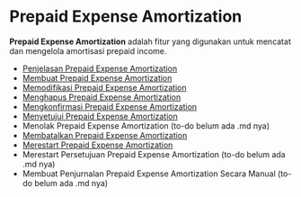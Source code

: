 # Prepaid Expense Amortization

**Prepaid Expense Amortization** adalah fitur yang digunakan untuk mencatat dan mengelola amortisasi prepaid income.

- [Penjelasan Prepaid Expense Amortization](./prepaid-expense-amortization/penjelasan.md)
- [Membuat Prepaid Expense Amortization](./prepaid-expense-amortization/membuat.md)
- [Memodifikasi Prepaid Expense Amortization](./prepaid-expense-amortization/memodifikasi.md)
- [Menghapus Prepaid Expense Amortization](./prepaid-expense-amortization/menghapus.md)
- [Mengkonfirmasi Prepaid Expense Amortization](./prepaid-expense-amortization/mengkonfirmasi.md)
- [Menyetujui Prepaid Expense Amortization](./prepaid-expense-amortization/menyetujui.md)
- Menolak Prepaid Expense Amortization (to-do belum ada .md nya)
- [Membatalkan Prepaid Expense Amortization](./prepaid-expense-amortization/membatalkan.md)
- [Merestart Prepaid Expense Amortization](./prepaid-expense-amortization/merestart.md)
- Merestart Persetujuan Prepaid Expense Amortization (to-do belum ada .md nya)
- Membuat Penjurnalan Prepaid Expense Amortization Secara Manual (to-do belum ada .md nya)
